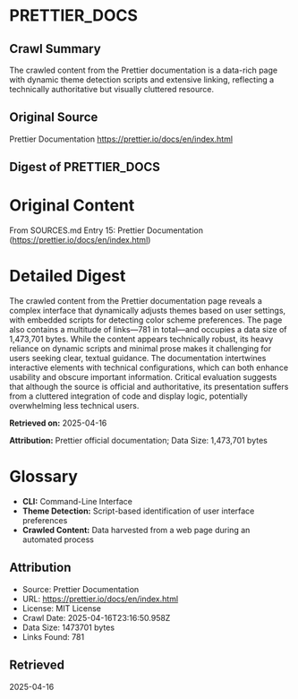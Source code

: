 # PRETTIER_DOCS

## Crawl Summary
The crawled content from the Prettier documentation is a data-rich page with dynamic theme detection scripts and extensive linking, reflecting a technically authoritative but visually cluttered resource.

## Original Source
Prettier Documentation
https://prettier.io/docs/en/index.html

## Digest of PRETTIER_DOCS

# Original Content

From SOURCES.md Entry 15: Prettier Documentation (https://prettier.io/docs/en/index.html)

# Detailed Digest

The crawled content from the Prettier documentation page reveals a complex interface that dynamically adjusts themes based on user settings, with embedded scripts for detecting color scheme preferences. The page also contains a multitude of links—781 in total—and occupies a data size of 1,473,701 bytes. While the content appears technically robust, its heavy reliance on dynamic scripts and minimal prose makes it challenging for users seeking clear, textual guidance. The documentation intertwines interactive elements with technical configurations, which can both enhance usability and obscure important information. Critical evaluation suggests that although the source is official and authoritative, its presentation suffers from a cluttered integration of code and display logic, potentially overwhelming less technical users.

**Retrieved on:** 2025-04-16

**Attribution:** Prettier official documentation; Data Size: 1,473,701 bytes

# Glossary

- **CLI:** Command-Line Interface
- **Theme Detection:** Script-based identification of user interface preferences
- **Crawled Content:** Data harvested from a web page during an automated process

## Attribution
- Source: Prettier Documentation
- URL: https://prettier.io/docs/en/index.html
- License: MIT License
- Crawl Date: 2025-04-16T23:16:50.958Z
- Data Size: 1473701 bytes
- Links Found: 781

## Retrieved
2025-04-16
